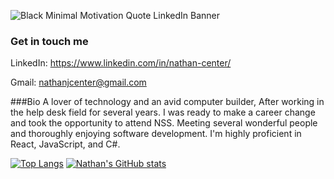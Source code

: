 


![Black Minimal Motivation Quote LinkedIn Banner](https://user-images.githubusercontent.com/34755641/156934886-80986934-5110-4aaa-ac5d-25deedb3a8f5.png)

### Get in touch me

LinkedIn: https://www.linkedin.com/in/nathan-center/

Gmail: nathanjcenter@gmail.com 

###Bio
 A lover of technology and an avid computer builder, After working in the help desk field for several years. I was ready to make a career change and took the opportunity to attend NSS. Meeting several wonderful people and thoroughly enjoying software development. I'm highly proficient in React, JavaScript, and C#.

<!--
**NatCenter/NatCenter** is a ✨ _special_ ✨ repository because its `README.md` (this file) appears on your GitHub profile.

Here are some ideas to get you started:

- 🔭 I’m currently working on ...
- 🌱 I’m currently learning ...
- 👯 I’m looking to collaborate on ...
- 🤔 I’m looking for help with ...
- 💬 Ask me about ...
- 📫 How to reach me: ...
- 😄 Pronouns: ...
- ⚡ Fun fact: ...
-->

[![Top Langs](https://github-readme-stats.vercel.app/api/top-langs/?username=NatCenter)](https://github.com/anuraghazra/github-readme-stats)
[![Nathan's GitHub stats](https://github-readme-stats.vercel.app/api?username=NatCenter)](https://github.com/anuraghazra/github-readme-stats)
